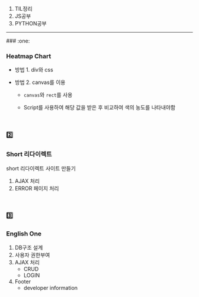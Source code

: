 1. TIL정리
2. JS공부
3. PYTHON공부


<hr>
### :one:

### Heatmap Chart

- 방법 1. div와 css

- 방법 2. canvas를 이용

  - `canvas`와 `rect`를 사용

  - Script를 사용하여 해당 값을 받은 후 비교하여 색의 농도를 나타내야함

<br>

### :two:

### Short 리다이렉트

short 리다이렉트 사이트 만들기
1. AJAX 처리
2. ERROR 페이지 처리


<br>

### :three:

### English One

1. DB구조 설계
2. 사용자 권한부여
3. AJAX 처리
    - CRUD
    - LOGIN
4. Footer
    - developer information
